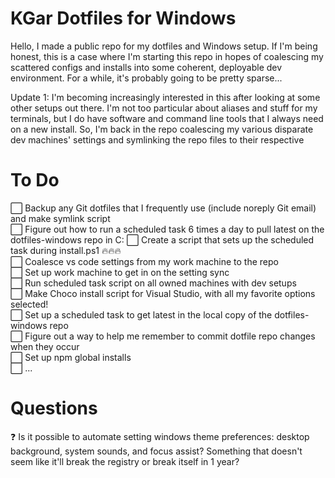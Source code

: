 # KGar Dotfiles for Windows

Hello, I made a public repo for my dotfiles and Windows setup. If I'm being honest, this is a case where I'm starting this repo in hopes of coalescing my scattered configs and installs into some coherent, deployable dev environment. For a while, it's probably going to be pretty sparse...  

Update 1: I'm becoming increasingly interested in this after looking at some other setups out there. I'm not too particular about aliases and stuff for my terminals, but I do have software and command line tools that I always need on a new install. So, I'm back in the repo coalescing my various disparate dev machines' settings and symlinking the repo files to their respective

# To Do

⬜ Backup any Git dotfiles that I frequently use (include noreply Git email) and make symlink script  
⬜ Figure out how to run a scheduled task 6 times a day to pull latest on the dotfiles-windows repo in C:
⬜ Create a script that sets up the scheduled task during install.ps1 🔥🔥🔥  
⬜ Coalesce vs code settings from my work machine to the repo  
⬜ Set up work machine to get in on the setting sync  
⬜ Run scheduled task script on all owned machines with dev setups  
⬜ Make Choco install script for Visual Studio, with all my favorite options selected!  
⬜ Set up a scheduled task to get latest in the local copy of the dotfiles-windows repo  
⬜ Figure out a way to help me remember to commit dotfile repo changes when they occur  
⬜ Set up npm global installs  
⬜ ... 

# Questions
❓ Is it possible to automate setting windows theme preferences: desktop background, system sounds, and focus assist? Something that doesn't seem like it'll break the registry or break itself in 1 year?
